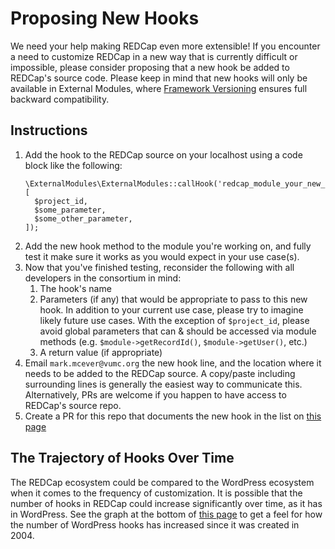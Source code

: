 # Proposing New Hooks

We need your help making REDCap even more extensible!  If you encounter a need to customize REDCap in a new way that is currently difficult or impossible, please consider proposing that a new hook be added to REDCap's source code.  Please keep in mind that new hooks will only be available in External Modules, where [Framework Versioning](versions/README.md) ensures full backward compatibility.

## Instructions
1. Add the hook to the REDCap source on your localhost using a code block like the following:
    ```
    \ExternalModules\ExternalModules::callHook('redcap_module_your_new_hook_name', [
      $project_id,
      $some_parameter,
      $some_other_parameter,
    ]); 
    ```
1. Add the new hook method to the module you're working on, and fully test it make sure it works as you would expect in your use case(s).
1. Now that you've finished testing, reconsider the following with all developers in the consortium in mind:
    1. The hook's name
    1. Parameters (if any) that would be appropriate to pass to this new hook.  In addition to your current use case, please try to imagine likely future use cases.  With the exception of `$project_id`, please avoid global parameters that can & should be accessed via module methods (e.g. `$module->getRecordId()`, `$module->getUser()`, etc.)
    1. A return value (if appropriate)
1. Email `mark.mcever@vumc.org` the new hook line, and the location where it needs to be added to the REDCap source. A copy/paste including surrounding lines is generally the easiest way to communicate this.  Alternatively, PRs are welcome if you happen to have access to REDCap's source repo.
1. Create a PR for this repo that documents the new hook in the list on [this page](hooks.md)

## The Trajectory of Hooks Over Time
The REDCap ecosystem could be compared to the WordPress ecosystem when it comes to the frequency of customization.  It is possible that the number of hooks in REDCap could increase significantly over time, as it has in WordPress.  See the graph at the bottom of [this page](https://adambrown.info/p/wp_hooks) to get a feel for how the number of WordPress hooks has increased since it was created in 2004.
